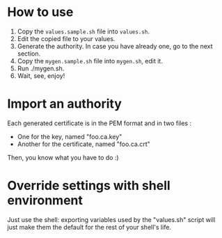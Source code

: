 # How to use

1. Copy the `values.sample.sh` file into `values.sh`.
1. Edit the copied file to your values.
1. Generate the authority. In case you have already one, go to the next section.
1. Copy the `mygen.sample.sh` file into `mygen.sh`, edit it.
1. Run ./mygen.sh.
1. Wait, see, enjoy!

# Import an authority

Each generated certificate is in the PEM format and in two files :

 * One for the key, named "foo.ca.key"
 * Another for the certificate, named "foo.ca.crt"

Then, you know what you have to do :)

# Override settings with shell environment

Just use the shell: exporting variables used by the "values.sh" script will just make them the default for the rest of your shell's life.
